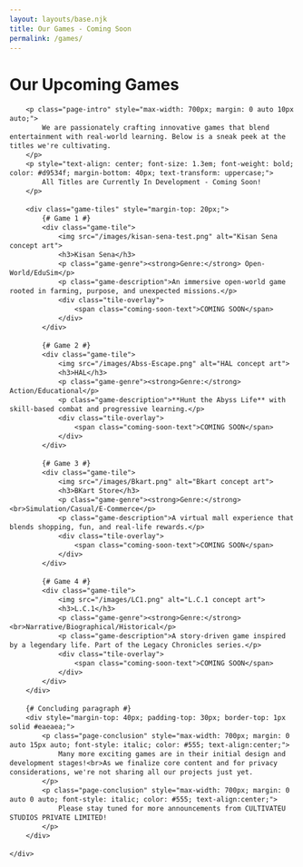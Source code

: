 ```yaml
---
layout: layouts/base.njk
title: Our Games - Coming Soon
permalink: /games/
---
```


<div class="page-content">
    <div class="container">
        <h1 class="section-title page-title">Our Upcoming Games</h1>

        <p class="page-intro" style="max-width: 700px; margin: 0 auto 10px auto;">
            We are passionately crafting innovative games that blend entertainment with real-world learning. Below is a sneak peek at the titles we're cultivating.
        </p>
        <p style="text-align: center; font-size: 1.3em; font-weight: bold; color: #d9534f; margin-bottom: 40px; text-transform: uppercase;">
            All Titles are Currently In Development - Coming Soon!
        </p>

        <div class="game-tiles" style="margin-top: 20px;">
            {# Game 1 #}
            <div class="game-tile">
                <img src="/images/kisan-sena-test.png" alt="Kisan Sena concept art">
                <h3>Kisan Sena</h3>
                <p class="game-genre"><strong>Genre:</strong> Open-World/EduSim</p>
                <p class="game-description">An immersive open-world game rooted in farming, purpose, and unexpected missions.</p>
                <div class="tile-overlay"> 
                    <span class="coming-soon-text">COMING SOON</span>
                </div>
            </div>

            {# Game 2 #}
            <div class="game-tile">
                <img src="/images/Abss-Escape.png" alt="HAL concept art">
                <h3>HAL</h3>
                <p class="game-genre"><strong>Genre:</strong> Action/Educational</p>
                <p class="game-description">**Hunt the Abyss Life** with skill-based combat and progressive learning.</p>
                <div class="tile-overlay"> 
                    <span class="coming-soon-text">COMING SOON</span>
                </div>
            </div>

            {# Game 3 #}
            <div class="game-tile">
                <img src="/images/Bkart.png" alt="Bkart concept art">
                <h3>BKart Store</h3>
                <p class="game-genre"><strong>Genre:</strong> <br>Simulation/Casual/E-Commerce</p>
                <p class="game-description">A virtual mall experience that blends shopping, fun, and real-life rewards.</p>
                <div class="tile-overlay"> 
                    <span class="coming-soon-text">COMING SOON</span>
                </div>
            </div>

            {# Game 4 #}
            <div class="game-tile">
                <img src="/images/LC1.png" alt="L.C.1 concept art">
                <h3>L.C.1</h3>
                <p class="game-genre"><strong>Genre:</strong> <br>Narrative/Biographical/Historical</p>
                <p class="game-description">A story-driven game inspired by a legendary life. Part of the Legacy Chronicles series.</p>
                <div class="tile-overlay"> 
                    <span class="coming-soon-text">COMING SOON</span>
                </div>
            </div>
        </div>

        {# Concluding paragraph #}
        <div style="margin-top: 40px; padding-top: 30px; border-top: 1px solid #eaeaea;">
            <p class="page-conclusion" style="max-width: 700px; margin: 0 auto 15px auto; font-style: italic; color: #555; text-align:center;">
                Many more exciting games are in their initial design and development stages!<br>As we finalize core content and for privacy considerations, we're not sharing all our projects just yet.
            </p>
            <p class="page-conclusion" style="max-width: 700px; margin: 0 auto 0 auto; font-style: italic; color: #555; text-align:center;">
                Please stay tuned for more announcements from CULTIVATEU STUDIOS PRIVATE LIMITED!
            </p>
        </div>

    </div>
</div>
